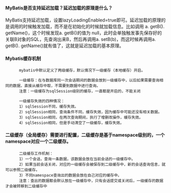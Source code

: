 #### MyBatis是否支持延迟加载？延迟加载的原理是什么？
MyBatis支持延迟加载，设置lazyLoadingEnabled=true即可。延迟加载的原理的是调用的时候触发加载，而不是在初始化的时候就加载信息。比如调用 a. getB(). getName()，这个时候发现a. getB()的值为 null，此时会单独触发事先保存好的关联B对象的SQL，先查询出来B，然后再调用a. setB(b)，而这时候再调用a. getB(). getName()就有值了，这就是延迟加载的基本原理。
#### Mybatis缓存机制

          mybatis中默认定义了两级缓存，默认情况下一级缓存（本地缓存）开启。

          一级缓存：在与数据库同一次会话期间的数据会放到一级缓存中，以后如果需要查询相同的数据，直接从缓存中取，不需要到数据中进行查询。
          注意：一级缓存为sqlSession级别的缓存，一直都是开启的，不能关闭
          
          一级缓存失效的四种情况：
          1）sqlSession不同，缓存失效。
          2）sqlSession相同，查询条件不同，缓存失效，因为缓存中可能还没有相关数据。
          3）sqlSession相同，在两次查询期间，执行了增删改操作，缓存失效。
          4）sqlSession相同，但是手动清空了一级缓存，缓存失效。
#### 二级缓存（全局缓存）需要进行配置，二级缓存是基于namespace级别的，一个namespace对应一个二级缓存。

          二级缓存工作机制：
          1）一个会话，查询一条数据，该数据会放在当前会话的一级缓存中。
          2）如果当前会话关闭，对应的一级缓存会被保存到二级缓存中，新的会话查询信息，就可以参照二级缓存。
          3）不同namespace查询出的数据会放在自己对应的缓存中。
          注意：查出的数据都会默认放在一级缓存中，只有会话提交或关闭后，一级缓存的数据才会被转移到二级缓存中          
